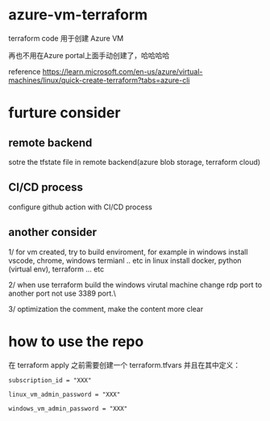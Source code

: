 # azure-vm-terraform

terraform code 用于创建 Azure VM

再也不用在Azure portal上面手动创建了，哈哈哈哈

reference https://learn.microsoft.com/en-us/azure/virtual-machines/linux/quick-create-terraform?tabs=azure-cli

# furture consider

## remote backend
sotre the tfstate file in remote backend(azure blob storage, terraform cloud)

## CI/CD process
configure github action with CI/CD process

## another consider
1/ for vm created, try to build enviroment, for example in windows install vscode, chrome, windows termianl .. etc
in linux install docker, python (virtual env), terraform ... etc

2/ when use terraform build the windows virutal machine change rdp port to another port not use 3389 port.\

3/ optimization the comment, make the content more clear

# how to use the repo
在 terraform apply 之前需要创建一个 terraform.tfvars 并且在其中定义：

```hcl
subscription_id = "XXX"

linux_vm_admin_password = "XXX"

windows_vm_admin_password = "XXX"
```